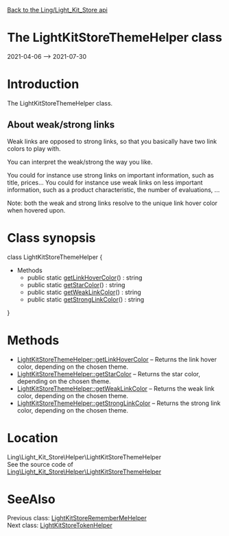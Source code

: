 [Back to the Ling/Light_Kit_Store api](https://github.com/lingtalfi/Light_Kit_Store/blob/master/doc/api/Ling/Light_Kit_Store.md)



The LightKitStoreThemeHelper class
================
2021-04-06 --> 2021-07-30






Introduction
============

The LightKitStoreThemeHelper class.


About weak/strong links
-------

Weak links are opposed to strong links, so that you basically have two link colors to play with.

You can interpret the weak/strong the way you like.

You could for instance use strong links on important information, such as title, prices...
You could for instance use weak links on less important information, such as a product characteristic, the number of evaluations, ...

Note: both the weak and strong links resolve to the unique link hover color when hovered upon.



Class synopsis
==============


class <span class="pl-k">LightKitStoreThemeHelper</span>  {

- Methods
    - public static [getLinkHoverColor](https://github.com/lingtalfi/Light_Kit_Store/blob/master/doc/api/Ling/Light_Kit_Store/Helper/LightKitStoreThemeHelper/getLinkHoverColor.md)() : string
    - public static [getStarColor](https://github.com/lingtalfi/Light_Kit_Store/blob/master/doc/api/Ling/Light_Kit_Store/Helper/LightKitStoreThemeHelper/getStarColor.md)() : string
    - public static [getWeakLinkColor](https://github.com/lingtalfi/Light_Kit_Store/blob/master/doc/api/Ling/Light_Kit_Store/Helper/LightKitStoreThemeHelper/getWeakLinkColor.md)() : string
    - public static [getStrongLinkColor](https://github.com/lingtalfi/Light_Kit_Store/blob/master/doc/api/Ling/Light_Kit_Store/Helper/LightKitStoreThemeHelper/getStrongLinkColor.md)() : string

}






Methods
==============

- [LightKitStoreThemeHelper::getLinkHoverColor](https://github.com/lingtalfi/Light_Kit_Store/blob/master/doc/api/Ling/Light_Kit_Store/Helper/LightKitStoreThemeHelper/getLinkHoverColor.md) &ndash; Returns the link hover color, depending on the chosen theme.
- [LightKitStoreThemeHelper::getStarColor](https://github.com/lingtalfi/Light_Kit_Store/blob/master/doc/api/Ling/Light_Kit_Store/Helper/LightKitStoreThemeHelper/getStarColor.md) &ndash; Returns the star color, depending on the chosen theme.
- [LightKitStoreThemeHelper::getWeakLinkColor](https://github.com/lingtalfi/Light_Kit_Store/blob/master/doc/api/Ling/Light_Kit_Store/Helper/LightKitStoreThemeHelper/getWeakLinkColor.md) &ndash; Returns the weak link color, depending on the chosen theme.
- [LightKitStoreThemeHelper::getStrongLinkColor](https://github.com/lingtalfi/Light_Kit_Store/blob/master/doc/api/Ling/Light_Kit_Store/Helper/LightKitStoreThemeHelper/getStrongLinkColor.md) &ndash; Returns the strong link color, depending on the chosen theme.





Location
=============
Ling\Light_Kit_Store\Helper\LightKitStoreThemeHelper<br>
See the source code of [Ling\Light_Kit_Store\Helper\LightKitStoreThemeHelper](https://github.com/lingtalfi/Light_Kit_Store/blob/master/Helper/LightKitStoreThemeHelper.php)



SeeAlso
==============
Previous class: [LightKitStoreRememberMeHelper](https://github.com/lingtalfi/Light_Kit_Store/blob/master/doc/api/Ling/Light_Kit_Store/Helper/LightKitStoreRememberMeHelper.md)<br>Next class: [LightKitStoreTokenHelper](https://github.com/lingtalfi/Light_Kit_Store/blob/master/doc/api/Ling/Light_Kit_Store/Helper/LightKitStoreTokenHelper.md)<br>
